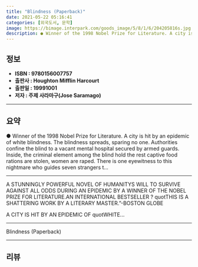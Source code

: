 ```yaml
---
title: "Blindness (Paperback)"
date: 2021-05-22 05:16:41
categories: [외국도서, 문학]
image: https://bimage.interpark.com/goods_image/5/8/1/6/204205816s.jpg
description: ● Winner of the 1998 Nobel Prize for Literature. A city is hit by an epidemic of white blindness. The blindness spreads, sparing no one. Authorities confine th
---
```


## **정보**

- **ISBN : 9780156007757**
- **출판사 : Houghton Mifflin Harcourt**
- **출판일 : 19991001**
- **저자 : 주제 사라마구(Jose Saramago)**

------



## **요약**

●  Winner of the 1998 Nobel Prize for Literature. A city is hit by an epidemic of white blindness. The blindness spreads, sparing no one. Authorities confine the blind to a vacant mental hospital secured by armed guards. Inside, the criminal element among the blind hold the rest captive food rations are stolen, women are raped. There is one eyewitness to this nightmare who guides seven strangers t...

------

A STUNNINGLY POWERFUL NOVEL OF HUMANITYS WILL TO SURVIVE AGAINST ALL ODDS DURING AN EPIDEMIC BY A WINNER OF THE NOBEL PRIZE FOR LITERATURE.AN INTERNATIONAL BESTSELLER  ? quotTHIS IS A SHATTERING WORK BY A LITERARY MASTER.”-BOSTON GLOBE

A CITY IS HIT BY AN EPIDEMIC OF quotWHITE... 

------


Blindness (Paperback) 

------


## **리뷰** 

